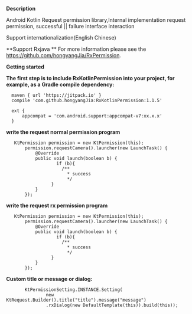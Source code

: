 **Description**

 Android Kotlin Request permission library,Internal implementation request permission, successful ||  failure interface interaction

 Support internationalization(English Chinese) 

**Support Rxjava **
For more information please see the https://github.com/hongyangJia/RxPermission.

**Getting started**

**The first step is to include RxKotlinPermission into your project, for example, as a Gradle compile dependency:**


      maven { url 'https://jitpack.io' }
      compile 'com.github.hongyangJia:RxKotlinPermission:1.1.5'
      
      ext {
          appcompat = 'com.android.support:appcompat-v7:xx.x.x'
      }

**write the request normal permission program**
    
       KtPermission permission = new KtPermission(this);
           permission.requestCamera().launcher(new LaunchTask() {
               @Override
               public void launch(boolean b) {
                       if (b){
                         /**
                           * success
                           */
                     }
               }
           });

**write the request rx permission program**
    
       KtPermission permission = new KtPermission(this);
           permission.requestCamera().launcher(new LaunchTask() {
               @Override
               public void launch(boolean b) {
                       if (b){
                         /**
                           * success
                           */
                     }
               }
           });

**Custom title or message or dialog:**
     
           KtPermissionSetting.INSTANCE.Setting(
                   new KtRequest.Builder().title("title").message("message")
                   .rxDialog(new DefaultTemplate(this)).build(this));

 
 